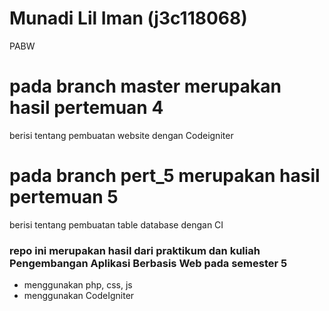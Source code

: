 # Munadi Lil Iman (j3c118068)
PABW
# pada branch master merupakan hasil pertemuan 4
berisi tentang pembuatan website dengan Codeigniter
# pada branch pert_5 merupakan hasil pertemuan 5
berisi tentang pembuatan table database dengan CI
### repo ini merupakan hasil dari praktikum dan kuliah Pengembangan Aplikasi Berbasis Web pada semester 5
- menggunakan php, css, js
- menggunakan CodeIgniter
